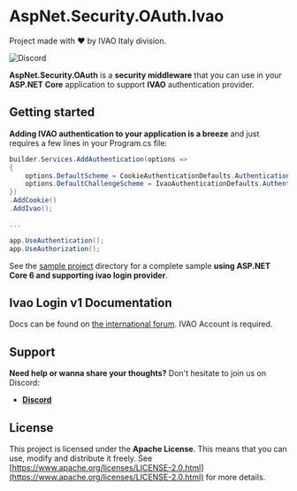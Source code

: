 # AspNet.Security.OAuth.Ivao
Project made with ❤️ by IVAO Italy division.

![Discord](https://img.shields.io/discord/426318927220441089)

**AspNet.Security.OAuth** is a **security middleware** that you can use in your **ASP.NET Core** application to support **IVAO** authentication provider.

## Getting started

**Adding IVAO authentication to your application is a breeze** and just requires a few lines in your Program.cs file:

```csharp
builder.Services.AddAuthentication(options =>
{
    options.DefaultScheme = CookieAuthenticationDefaults.AuthenticationScheme;
    options.DefaultChallengeScheme = IvaoAuthenticationDefaults.AuthenticationScheme;
})
.AddCookie()
.AddIvao();

...

app.UseAuthentication();
app.UseAuthorization();
```

See the [sample project](https://github.com/ivao-italy/AspNet.Security.OAuth.Ivao/tree/master/src/Ivao.It.Authentication) directory for a complete sample **using ASP.NET Core 6 and supporting ivao login provider**.

## Ivao Login v1 Documentation
Docs can be found on [the international forum](http://it.forum.ivao.aero/index.php?topic=285996.0). IVAO Account is required.

## Support

**Need help or wanna share your thoughts?** Don't hesitate to join us on Discord:
- **[Discord](https://discord.ivao.it)**

## License

This project is licensed under the **Apache License**. This means that you can use, modify and distribute it freely. See [https://www.apache.org/licenses/LICENSE-2.0.html](https://www.apache.org/licenses/LICENSE-2.0.html) for more details.
